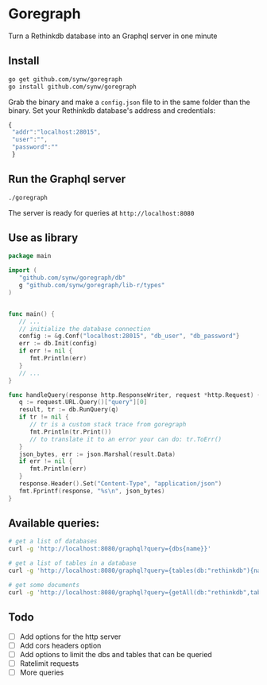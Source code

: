 # Goregraph

Turn a Rethinkdb database into an Graphql server in one minute

## Install

   ```bash
   go get github.com/synw/goregraph
   go install github.com/synw/goregraph
   ```

Grab the binary and make a `config.json` file to in the same folder than the binary. Set your Rethinkdb database's address
and credentials:

   ```javascript
   {
	"addr":"localhost:28015",
	"user":"",
	"password":""
	}
   ```

## Run the Graphql server

   ```bash
   ./goregraph
   ```

The server is ready for queries at `http://localhost:8080`

## Use as library

   ```go
   package main
   
   import (
      "github.com/synw/goregraph/db"
      g "github.com/synw/goregraph/lib-r/types"
   )
   
   
   func main() {
      // ...
      // initialize the database connection
      config := &g.Conf("localhost:28015", "db_user", "db_password"}
      err := db.Init(config)
      if err != nil {
         fmt.Println(err)
      }
      // ...
   }
   
   func handleQuery(response http.ResponseWriter, request *http.Request) {
	  q := request.URL.Query()["query"][0]
	  result, tr := db.RunQuery(q)
	  if tr != nil {
	     // tr is a custom stack trace from goregraph
	     fmt.Println(tr.Print())
	  	 // to translate it to an error your can do: tr.ToErr()
	  }
	  json_bytes, err := json.Marshal(result.Data)
	  if err != nil {
	     fmt.Println(err)
	  }
	  response.Header().Set("Content-Type", "application/json")
	  fmt.Fprintf(response, "%s\n", json_bytes)
   }
   ```

## Available queries:

   ```bash
   # get a list of databases
   curl -g 'http://localhost:8080/graphql?query={dbs{name}}'
   
   # get a list of tables in a database
   curl -g 'http://localhost:8080/graphql?query={tables(db:"rethinkdb"){name}}'
   
   # get some documents
   curl -g 'http://localhost:8080/graphql?query={getAll(db:"rethinkdb",table:"logs",limit:20){data,id}}' 
   ```
   
## Todo

- [ ] Add options for the http server
- [ ] Add cors headers option
- [ ] Add options to limit the dbs and tables that can be queried
- [ ] Ratelimit requests
- [ ] More queries
